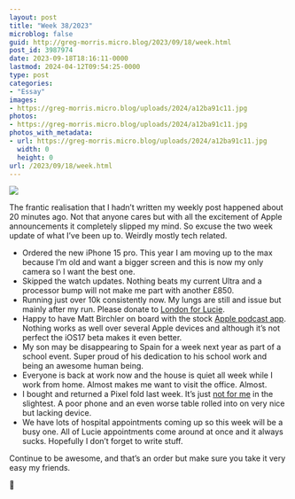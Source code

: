 ```yaml
---
layout: post
title: "Week 38/2023"
microblog: false
guid: http://greg-morris.micro.blog/2023/09/18/week.html
post_id: 3987974
date: 2023-09-18T18:16:11-0000
lastmod: 2024-04-12T09:54:25-0000
type: post
categories:
- "Essay"
images:
- https://greg-morris.micro.blog/uploads/2024/a12ba91c11.jpg
photos:
- https://greg-morris.micro.blog/uploads/2024/a12ba91c11.jpg
photos_with_metadata:
- url: https://greg-morris.micro.blog/uploads/2024/a12ba91c11.jpg
  width: 0
  height: 0
url: /2023/09/18/week.html
---
```

![](https://greg-morris.micro.blog/uploads/2024/a12ba91c11.jpg)

The frantic realisation that I hadn’t written my weekly post happened about 20 minutes ago. Not that anyone cares but with all the excitement of Apple announcements it completely slipped my mind. So excuse the two week update of what I’ve been up to. Weirdly mostly tech related. 

* Ordered the new iPhone 15 pro. This year I am moving up to the max because I’m old and want a bigger screen and this is now my only camera so I want the best one.
* Skipped the watch updates. Nothing beats my current Ultra and a processor bump will not make me part with another £850.
* Running just over 10k consistently now. My lungs are still and issue but mainly after my run. Please donate to [London for Lucie](https://www.justgiving.com/page/greg-morris-lm2024).
* Happy to have Matt Birchler on board with the stock [Apple podcast app](https://youtu.be/7KMYKoDiIiU?si=hWB7S0-IsOaFVlsh). Nothing works as well over several Apple devices and although it’s not perfect the iOS17 beta makes it even better.
* My son may be disappearing to Spain for a week next year as part of a school event. Super proud of his dedication to his school work and being an awesome human being.
* Everyone is back at work now and the house is quiet all week while I work from home. Almost makes me want to visit the office. Almost.
* I bought and returned a Pixel fold last week. It’s just [not for me](/2023/09/11/its-not-for.html) in the slightest. A poor phone and an even worse table rolled into on very nice but lacking device.
* We have lots of hospital appointments coming up so this week will be a busy one. All of Lucie appointments come around at once and it always sucks. Hopefully I don’t forget to write stuff. 

Continue to be awesome, and that’s an order but make sure you take it very easy my friends.

🤙
